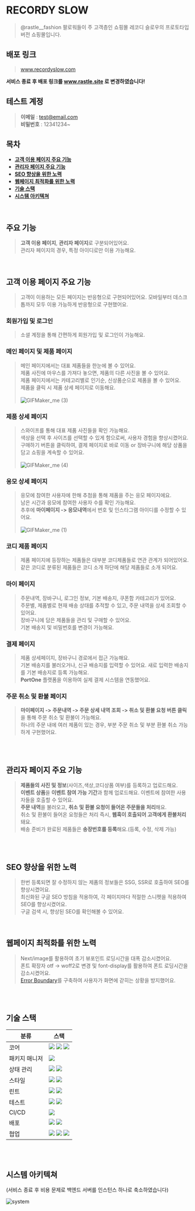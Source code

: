 
# RECORDY SLOW

> @rastle__fashion 팔로워들이 주 고객층인 쇼핑몰 레코디 슬로우의 프로토타입 버전 쇼핑몰입니다.
> 


## 배포 링크 
> www.recordyslow.com

**서비스 종료 후 배포 링크를 www.rastle.site 로 변경하였습니다!**


## 테스트 계정

> **이메일** : test@email.com
> <br/>
> **비밀번호** : 12341234~

## 목차
- **[고객 이용 페이지 주요 기능](#고객-이용-페이지-주요-기능)** 
- **[관리자 페이지 주요 기능](#관리자-페이지-주요-기능)**
- **[SEO 향상을 위한 노력](#seo-향상을-위한-노력)**
- **[웹페이지 최적화를 위한 노력](#웹페이지-최적화를-위한-노력)**
- **[기술 스택](#기술-스택)**
- **[시스템 아키텍쳐](#시스템-아키텍쳐)**

<br/>

## 주요 기능
> **고객 이용 페이지**, **관리자 페이지**로 구분되어있어요.
> <br/>
> 관리자 페이지의 경우, 특정 아이디로만 이용 가능해요.

<br/>

## 고객 이용 페이지 주요 기능
> 고객이 이용하는 모든 페이지는 반응형으로 구현되어있어요. 모바일부터 데스크톱까지 모두 이용 가능하게 반응형으로 구현했어요.

### 회원가입 및 로그인
> 소셜 계정을 통해 간편하게 회원가입 및 로그인이 가능해요.

### 메인 페이지 및 제품 페이지
> 메인 페이지에서는 대표 제품들을 한눈에 볼 수 있어요.
> <br/>
> 제품 사진에 마우스를 가져다 놓으면, 제품의 다른 사진을 볼 수 있어요.
> <br/>
> 제품 페이지에서는 카테고리별로 인기순, 신상품순으로 제품을 볼 수 있어요.
> <br/>
> 제품을 클릭 시 제품 상세 페이지로 이동해요.
> <br/>
> <br/>
![GIFMaker_me (3)](https://github.com/rastle-dev/rastle-frontend/assets/97940568/245643a2-d500-4509-a5a6-64f696eb4ccc)


### 제품 상세 페이지
> 스와이프를 통해 대표 제품 사진들을 확인 가능해요.
> <br/>
> 색상을 선택 후 사이즈를 선택할 수 있게 함으로써, 사용자 경험을 향상시켰어요.
> <br/>
> 구매하기 버튼을 클릭하여, 결제 페이지로 바로 이동 or 장바구니에 해당 상품을 담고 쇼핑을 계속할 수 있어요.
> <br/>
> <br/>
![GIFMaker_me (4)](https://github.com/rastle-dev/rastle-frontend/assets/97940568/1844b1c0-3b9e-4561-8970-b6876947dd5d)


### 응모 상세 페이지
> 응모에 참여한 사용자에 한해 추첨을 통해 제품을 주는 응모 페이지에요.
> <br/>
> 남은 시간과 응모에 참여한 사용자 수를 확인 가능해요.
> <br/>
> 추후에 **마이페이지 -> 응모내역**에서 번호 및 인스타그램 아이디를 수정할 수 있어요.
> <br/>
> <br/>
![GIFMaker_me (1)](https://github.com/rastle-dev/rastle-frontend/assets/97940568/3da75f0a-33ae-4815-8004-d67fbd721c5f)


### 코디 제품 페이지
> 제품 페이지에 등장하는 제품들은 대부분 코디제품들로 연관 관계가 되어있어요.
> <br/>
> 같은 코디로 분류된 제품들은 코디 소개 하단에 해당 제품들로 소개 되어요.

### 마이 페이지
> 주문내역, 장바구니, 로그인 정보, 기본 배송지, 쿠폰함 카테고리가 있어요.
> <br/>
> 주문별, 제품별로 현재 배송 상태를 추적할 수 있고, 주문 내역을 상세 조회할 수 있어요.
> <br/>
> 장바구니에 담은 제품들을 관리 및 구매할 수 있어요.
> <br/>
> 기본 배송지 및 비밀번호를 변경이 가능해요.

### 결제 페이지
> 제품 상세페이지, 장바구니 경로에서 접근 가능해요.
> <br/>
> 기본 배송지를 불러오거나, 신규 배송지를 입력할 수 있어요. 새로 입력한 배송지를 기본 배송지로 등록 가능해요.
> <br/>
> **PortOne** 플랫폼을 이용하여 실제 결제 시스템을 연동했어요.

### 주문 취소 및 환불 페이지
> **마이페이지 -> 주문내역 -> 주문 상세 내역 조회 -> 취소 및 환불 요청 버튼 클릭** 을 통해 주문 취소 및 환불이 가능해요.
> <br/>
> 하나의 주문 내에 여러 제품이 있는 경우, 부분 주문 취소 및 부분 환불 취소 가능하게 구현했어요.

<br/>
<br/>

## 관리자 페이지 주요 기능
> **제품들의 사진 및 정보**(사이즈,색상,코디상품 여부)를 등록하고 업로드해요.
> <br/>
> **이벤트 상품**을 **이벤트 참여 가능 기간**과 함께 업로드해요. 이벤트에 참여한 사용자들을 호출할 수 있어요.
> <br/>
> **주문 내역**을 불러오고, **취소 및 환불 요청이 들어온 주문들을 처리**해요.
> <br/>
> 취소 및 환불이 들어온 요청들은 처리 즉시, **웹훅이 호출되어 고객에게 환불처리** 돼요.
> <br/>
> 배송 준비가 완료된 제품들은 **송장번호를 등록**해요.(등록, 수정, 삭제 가능)

<br/>
<br/>

## SEO 향상을 위한 노력
> 한번 등록되면 잘 수정하지 않는 제품의 정보들은 SSG, SSR로 호출하여 SEO를 향상시켰어요.
><br/>
> 최신화된 구글 SEO 방침을 적용하여, 각 페이지마다 적절한 스니펫을 적용하여 SEO를 향상시켰어요.
> <br/>
> 구글 검색 시, 향상된 SEO를 확인해볼 수 있어요.
> 

<br/>

## 웹페이지 최적화를 위한 노력
> Next/image를 활용하여 초기 뷰포인트 로딩시간을 대폭 감소시켰어요.
> <br/>
> 폰트 확장자 otf → woff2로 변경 및 font-display를 활용하여 폰트 로딩시간을 감소시켰어요.
> <br/>
> [Error Boundary](https://github.com/rastle-dev/rastle-frontend/pull/36)를 구축하여 사용자가 화면에 갇히는 상황을 방지했어요.
  
<br/>
<br/>

## 기술 스택
| 분류 | 스택 |
|---------|---------|
| 코어   | <img src="https://img.shields.io/badge/react-61DAFB?style=for-the-badge&logo=react&logoColor=black"> <img src="https://img.shields.io/badge/typescript-3178C6?style=for-the-badge&logo=typescript&logoColor=white"> <img src="https://img.shields.io/badge/next.js-000000?style=for-the-badge&logo=nextdotjs&logoColor=white"> |
| 패키지 매니저   | <img src="https://img.shields.io/badge/yarn-2C8EBB?style=for-the-badge&logo=yarn&logoColor=white"> |
| 상태 관리   | <img src="https://img.shields.io/badge/reactquery-FF4154?style=for-the-badge&logo=reactquery&logoColor=white"> <img src="https://img.shields.io/badge/recoil-3578E5?style=for-the-badge&logo=recoil&logoColor=white"> |
| 스타일   | <img src="https://img.shields.io/badge/styledcomponents-DB7093?style=for-the-badge&logo=styledcomponents&logoColor=white"> <img src="https://img.shields.io/badge/storybook-FF4785?style=for-the-badge&logo=storybook&logoColor=white"> |
| 린트   | <img src="https://img.shields.io/badge/eslint-4B32C3?style=for-the-badge&logo=eslint&logoColor=white"> <img src="https://img.shields.io/badge/prettier-F7B93E?style=for-the-badge&logo=prettier&logoColor=white"> |
| 테스트   | <img src="https://img.shields.io/badge/cypress-69D3A7?style=for-the-badge&logo=cypress&logoColor=white"> <img src="https://img.shields.io/badge/chromatic-FC521F?style=for-the-badge&logo=chromatic&logoColor=white">    |
| CI/CD   | <img src="https://img.shields.io/badge/githubactions-2088FF?style=for-the-badge&logo=cypress&logoColor=white"> |
| 배포   | <img src="https://img.shields.io/badge/awsamplify-FF9900?style=for-the-badge&logo=awsamplify&logoColor=white"> <img src="https://img.shields.io/badge/amazonroute53-8C4FFF?style=for-the-badge&logo=amazonroute53&logoColor=white"> |
| 협업   | <img src="https://img.shields.io/badge/jira-0052CC?style=for-the-badge&logo=jira&logoColor=white"> <img src="https://img.shields.io/badge/slack-4A154B?style=for-the-badge&logo=slack&logoColor=white"> <img src="https://img.shields.io/badge/figma-F24E1E?style=for-the-badge&logo=figma&logoColor=white"> | 
<br/>
<br/>




## 시스템 아키텍쳐
(서비스 종료 후 비용 문제로 백엔드 서버를 인스턴스 하나로 축소하였습니다)

![system](https://github.com/rastle-dev/rastle-frontend/assets/97940568/2f55d60e-c43a-4280-9274-04f91bd7f8d1)










